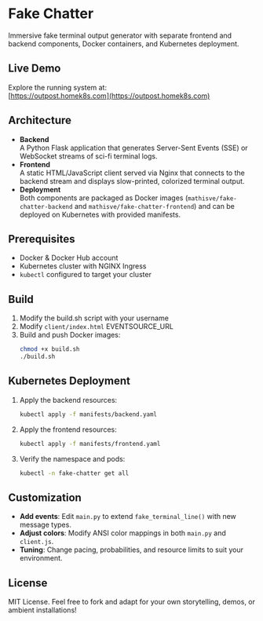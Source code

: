 # Fake Chatter

Immersive fake terminal output generator with separate frontend and backend components, Docker containers, and Kubernetes deployment.

## Live Demo

Explore the running system at:  
[https://outpost.homek8s.com](https://outpost.homek8s.com)

## Architecture

- **Backend**  
  A Python Flask application that generates Server-Sent Events (SSE) or WebSocket streams of sci-fi terminal logs.
- **Frontend**  
  A static HTML/JavaScript client served via Nginx that connects to the backend stream and displays slow-printed, colorized terminal output.
- **Deployment**  
  Both components are packaged as Docker images (`mathisve/fake-chatter-backend` and `mathisve/fake-chatter-frontend`) and can be deployed on Kubernetes with provided manifests.

## Prerequisites

- Docker & Docker Hub account
- Kubernetes cluster with NGINX Ingress 
- `kubectl` configured to target your cluster

## Build

1. Modify the build.sh script with your username
2. Modify `client/index.html` EVENTSOURCE_URL
3. Build and push Docker images:
   ```bash
   chmod +x build.sh
   ./build.sh
   ```

## Kubernetes Deployment

1. Apply the backend resources:

   ```bash
   kubectl apply -f manifests/backend.yaml
   ```

2. Apply the frontend resources:

   ```bash
   kubectl apply -f manifests/frontend.yaml
   ```

3. Verify the namespace and pods:

   ```bash
   kubectl -n fake-chatter get all
   ```

## Customization

- **Add events**: Edit `main.py` to extend `fake_terminal_line()` with new message types.
- **Adjust colors**: Modify ANSI color mappings in both `main.py` and `client.js`.
- **Tuning**: Change pacing, probabilities, and resource limits to suit your environment.

## License

MIT License. Feel free to fork and adapt for your own storytelling, demos, or ambient installations!